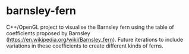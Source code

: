# barnsley-fern
C++/OpenGL project to visualise the Barnsley fern using the table of coefficients proposed by Barnsley (https://en.wikipedia.org/wiki/Barnsley_fern). Future iterations to include variations in these coefficients to create different kinds of ferns.
